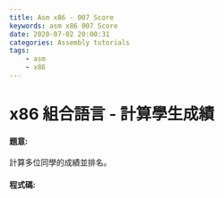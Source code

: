 ```yaml
---
title: Asm x86 - 007 Score
keywords: asm x86 007 Score
date: 2020-07-02 20:00:31
categories: Assembly tutorials
tags:
    - asm
    - x86
---
```

# x86 組合語言 - 計算學生成績
#### 題意:
計算多位同學的成績並排名。

<!-- more -->
#### 程式碼:
<script src="https://gist.github.com/Daviswww/f271f806310b4cf84e8cb23861cf27ee.js"></script>